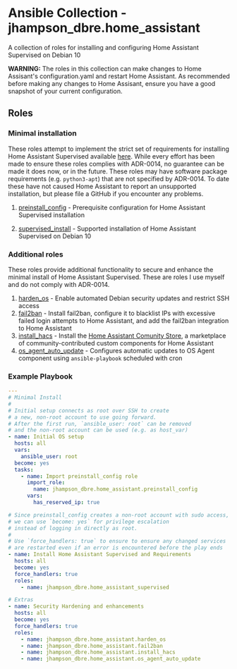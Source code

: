 # Ansible Collection - jhampson_dbre.home_assistant

A collection of roles for installing and configuring Home Assistant Supervised on Debian 10

**WARNING:** The roles in this collection can make changes to Home Assisant's configuration.yaml and restart Home Assistant. As recommended before making any changes to Home Assisant, ensure you have a good snapshot of your current configuration.

## Roles

### Minimal installation

These roles attempt to implement the strict set of requirements for installing Home Assistant Supervised available [here](https://github.com/home-assistant/architecture/blob/6da4482d171f2ef04de9320d313526653b5818b4/adr/0014-home-assistant-supervised.md).
While every effort has been made to ensure these roles complies with ADR-0014, no guarantee can be made it does now, or in the future. These roles may have software package requirements (e.g. `python3-apt`) that are not specified by ADR-0014. To date these have not caused Home Assistant to report an unsupported installation, but please file a GitHub if you encounter any problems.

1. [preinstall_config](https://github.com/jhampson-dbre/home_assistant/blob/main/roles/preinstall_config/README.md) - Prerequisite configuration for Home Assistant Supervised installation

1. [supervised_install](https://github.com/jhampson-dbre/home_assistant/blob/main/roles/supervised_install/README.md) - Supported installation of Home Assistant Supervised on Debian 10

### Additional roles

These roles provide additional functionality to secure and enhance the minimal install of Home Assistant Supervised. These are roles I use myself and do not comply with ADR-0014.

1. [harden_os](https://github.com/jhampson-dbre/home_assistant/blob/main/roles/harden_os/README.md) - Enable automated Debian security updates and restrict SSH access
1. [fail2ban](https://github.com/jhampson-dbre/home_assistant/blob/main/roles/fail2ban/README.md) - Install fail2ban, configure it to blacklist IPs with excessive failed login attempts to Home Assistant, and add the fail2ban integration to Home Assistant
1. [install_hacs](https://github.com/jhampson-dbre/home_assistant/blob/main/roles/install_hacs/README.md) - Install the [Home Assistant Comunity Store](https://hacs.xyz/), a marketplace of community-contributed custom components for Home Assistant
1. [os_agent_auto_update](https://github.com/jhampson-dbre/home_assistant/blob/main/roles/os_agent_auto_update/README.md) - Configures automatic updates to OS Agent component using `ansible-playbook` scheduled with cron

### Example Playbook

```yaml
---
# Minimal Install
#
# Initial setup connects as root over SSH to create
# a new, non-root account to use going forward.
# After the first run, `ansible_user: root` can be removed
# and the non-root account can be used (e.g. as host_var)
- name: Initial OS setup
  hosts: all
  vars:
    ansible_user: root
  become: yes
  tasks:
    - name: Import preinstall_config role
      import_role:
        name: jhampson_dbre.home_assistant.preinstall_config
      vars:
        has_reserved_ip: true

# Since preinstall_config creates a non-root account with sudo access,
# we can use `become: yes` for privilege escalation
# instead of logging in directly as root.
#
# Use `force_handlers: true` to ensure to ensure any changed services
# are restarted even if an error is encountered before the play ends
- name: Install Home Assistant Supervised and Requirements
  hosts: all
  become: yes
  force_handlers: true
  roles:
    - name: jhampson_dbre.home_assistant_supervised

# Extras
- name: Security Hardening and enhancements
  hosts: all
  become: yes
  force_handlers: true
  roles:
    - name: jhampson_dbre.home_assistant.harden_os
    - name: jhampson_dbre.home_assistant.fail2ban
    - name: jhampson_dbre.home_assistant.install_hacs
    - name: jhampson_dbre.home_assistant.os_agent_auto_update
```
